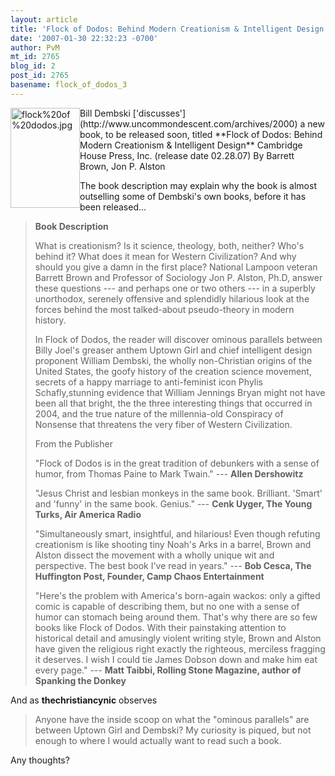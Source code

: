 ```yaml
---
layout: article
title: 'Flock of Dodos: Behind Modern Creationism & Intelligent Design'
date: '2007-01-30 22:32:23 -0700'
author: PvM
mt_id: 2765
blog_id: 2
post_id: 2765
basename: flock_of_dodos_3
---
```

<img src="/PT/uploads/2007/flock%20of%20dodos.jpg" alt="flock%20of%20dodos.jpg" width="111" height="160" style="float:left;" />
Bill Dembski ['discusses'](http://www.uncommondescent.com/archives/2000) a  new book, to be released soon, titled **Flock of Dodos: Behind Modern Creationism & Intelligent Design** Cambridge House Press, Inc. (release date 02.28.07) By Barrett Brown, Jon P. Alston

The book description may explain why the book is almost outselling some of Dembski's own books, before it has been released...

> **Book Description**
> 
> What is creationism? Is it science, theology, both, neither? Who's behind it? What does it mean for Western Civilization? And why should you give a damn in the first place? National Lampoon veteran Barrett Brown and Professor of Sociology Jon P. Alston, Ph.D, answer these questions --- and perhaps one or two others --- in a superbly unorthodox, serenely offensive and splendidly hilarious look at the forces behind the most talked-about pseudo-theory in modern history.
> 
> In Flock of Dodos, the reader will discover ominous parallels between Billy Joel's greaser anthem Uptown Girl and chief intelligent design proponent William Dembski, the wholly non-Christian origins of the United States, the goofy history of the creation science movement, secrets of a happy marriage to anti-feminist icon Phylis Schafly,stunning evidence that William Jennings Bryan might not have been all that bright, the the three interesting things that occurred in 2004, and the true nature of the millennia-old Conspiracy of Nonsense that threatens the very fiber of Western Civilization.
> 
> From the Publisher
> 
> "Flock of Dodos is in the great tradition of debunkers with a sense of humor, from Thomas Paine to Mark Twain." --- **Allen Dershowitz**
> 
> "Jesus Christ and lesbian monkeys in the same book. Brilliant. 'Smart' and 'funny' in the same book. Genius." --- **Cenk Uyger, The Young Turks, Air America Radio**
> 
> "Simultaneously smart, insightful, and hilarious! Even though refuting creationism is like shooting tiny Noah's Arks in a barrel, Brown and Alston dissect the movement with a wholly unique wit and perspective. The best book I've read in years." --- **Bob Cesca, The Huffington Post, Founder, Camp Chaos Entertainment**
> 
> "Here's the problem with America's born-again wackos: only a gifted comic is capable of describing them, but no one with a sense of humor can stomach being around them. That's why there are so few books like Flock of Dodos. With their painstaking attention to historical detail and amusingly violent writing style, Brown and Alston have given the religious right exactly the righteous, merciless fragging it deserves. I wish I could tie James Dobson down and make him eat every page." --- **Matt Taibbi, Rolling Stone Magazine, author of Spanking the Donkey**

And as **thechristiancynic** observes

> Anyone have the inside scoop on what the "ominous parallels" are between Uptown Girl and Dembski? My curiosity is piqued, but not enough to where I would actually want to read such a book.

Any thoughts?

